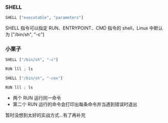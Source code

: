 ### SHELL
```python
SHELL ["executable", "parameters"]
```
SHELL 指令可以指定 RUN、ENTRYPOINT、CMD 指令的 shell，Linux 中默认为&nbsp;["/bin/sh", "-c"]&nbsp;

### 小栗子
```python
SHELL ["/bin/sh", "-c"]

RUN lll ; ls

SHELL ["/bin/sh", "-cex"]

RUN lll ; ls
```

- 两个 RUN 运行同一命令
- 第二个 RUN 运行的命令会打印出每条命令并当遇到错误时退出

暂时没想到太好的实战方式...有了再补充
